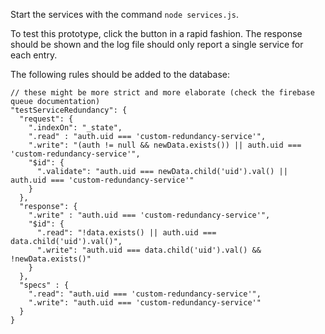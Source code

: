 Start the services with the command `node services.js`.

To test this prototype, click the button in a rapid fashion. The response should be shown and the log file should only report a single service for each entry.

The following rules should be added to the database:

```
// these might be more strict and more elaborate (check the firebase queue documentation)
"testServiceRedundancy": {
  "request": {
    ".indexOn": "_state",
    ".read" : "auth.uid === 'custom-redundancy-service'",
    ".write": "(auth != null && newData.exists()) || auth.uid === 'custom-redundancy-service'",
    "$id": {
      ".validate": "auth.uid === newData.child('uid').val() || auth.uid === 'custom-redundancy-service'"
    }
  },
  "response": {
    ".write" : "auth.uid === 'custom-redundancy-service'",
    "$id": {
      ".read": "!data.exists() || auth.uid === data.child('uid').val()",
      ".write": "auth.uid === data.child('uid').val() && !newData.exists()"
    }
  },
  "specs" : {
    ".read": "auth.uid === 'custom-redundancy-service'",
    ".write": "auth.uid === 'custom-redundancy-service'"
  }
}
```

